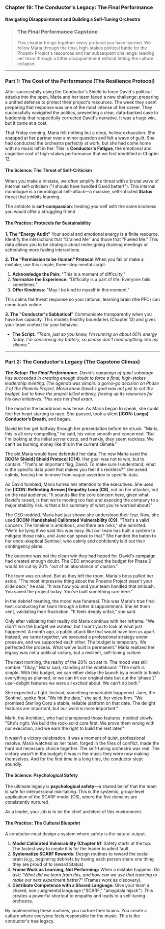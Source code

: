 ### **Chapter 19: The Conductor's Legacy: The Final Performance**
#### Navigating Disappointment and Building a Self-Tuning Orchestra

> ### **The Final Performance Capstone**
>
> This chapter brings together every protocol you have learned. We follow Maria through the final, high-stakes political battle for the Phoenix Project's resources and her subsequent challenge: leading her team through a bitter disappointment without letting the culture collapse.

---
### **Part 1: The Cost of the Performance (The Resilience Protocol)**

After successfully using the Conductor's Shield to force David's political attacks into the open, Maria and her team faced a new challenge: preparing a unified defense to protect their project's resources. The week they spent preparing that response was one of the most intense of her career. They successfully navigated the politics, presenting a clear, data-backed case to leadership that respectfully corrected David's narrative. It was a huge win, but it came at a cost.

That Friday evening, Maria felt nothing but a deep, hollow exhaustion. She snapped at her partner over a minor question and felt a wave of guilt. She had conducted the orchestra perfectly at work, but she had come home with no music left in her. This is **Conductor's Fatigue**, the emotional and cognitive cost of high-stakes performance that we first identified in Chapter 12.

#### **The Science: The Threat of Self-Criticism**

When you make a mistake, we often amplify the threat with a brutal wave of internal self-criticism ("I should have handled David better!"). This internal monologue is a neurological self-attack—a massive, self-inflicted **Status** threat that inhibits learning.

The antidote is **self-compassion**: treating yourself with the same kindness you would offer a struggling friend.

#### **The Practice: Protocols for Sustainability**

**1. The "Energy Audit"**
Your social and emotional energy is a finite resource. Identify the interactions that "Drained Me" and those that "Fueled Me." This data allows you to be strategic about redesigning draining meetings or scheduling more fueling interactions.

**2. The "Permission to be Human" Protocol**
When you fail or make a mistake, use this simple, three-step mental script:
1.  **Acknowledge the Pain:** "This is a moment of difficulty."
2.  **Normalize the Experience:** "Difficulty is a part of life. Everyone fails sometimes."
3.  **Offer Kindness:** "May I be kind to myself in this moment."

This calms the threat response so your rational, learning brain (the PFC) can come back online.

**3. The "Conductor's Sabbatical"**
Communicate transparently when you have low capacity. This models healthy boundaries (Chapter 12) and gives your team context for your behavior.
*   **The Script:** *"Team, just so you know, I'm running on about 60% energy today. I'm conserving my battery, so please don't read anything into my silence."*

---
### **Part 2: The Conductor's Legacy (The Capstone Climax)**

***The Setup: The Final Performance.*** *David’s campaign of quiet sabotage has succeeded in creating enough doubt to force a final, high-stakes leadership meeting. The agenda was simple: a go/no-go decision on Phase 2 of the Phoenix Project. Maria knew David's goal was not just to cut the budget, but to have the project killed entirely, freeing up its resources for his own initiatives. This was her final exam.*

The mood in the boardroom was tense. As Maria began to speak, she could feel her heart starting to race. She paused, took a silent **[ICON: Lungs] Conductor’s Breath**, and began.

David let her get halfway through her presentation before he struck. "Maria, this is all very compelling," he said, his voice smooth and concerned. "But I'm looking at the initial server costs, and frankly, they seem reckless. We can't be burning money like this in the current climate."

The old Maria would have defended her data. The new Maria used the **[ICON: Shield] Shield Protocol (C14)**. Her goal was not to win, but to contain. "That's an important flag, David. To make sure I understand, what is the specific data point that makes you feel it's reckless?" she asked calmly, forcing him to move from vague assertion to specific data.

As David fumbled, Maria turned her attention to the executives. She used the **[ICON: Reflecting Arrows] Empathy Loop (C8)**, not on her attacker, but on the real audience. "It sounds like the core concern here, given what David's raised, is that we're moving too fast and exposing the company to a major stability risk. Is that a fair summary of what you're worried about?"

The CEO nodded. Maria had just shown she understood their fear. Now, she used **[ICON: Handshake] Calibrated Vulnerability (C9)**. "That's a valid concern. The timeline is ambitious, and there are risks," she admitted. "We'd be lying if we said this was easy. But our team has built a system to mitigate those risks, and Jane can speak to that." She handed the baton to her once-skeptical Sentinel, who calmly and confidently laid out their contingency plans.

The outcome was not the clean win they had hoped for. David's campaign had created enough doubt. The CEO announced the budget for Phase 2 would be cut by 20% "out of an abundance of caution."

The team was crushed. But as they left the room, Maria's boss pulled her aside. "The most impressive thing about the Phoenix Project wasn't your slide deck," he said. "It was how you and your team handled that ambush. You saved the project today. You've built something rare here."

In the debrief meeting, the mood was funereal. This was Maria's true final test: conducting her team through a bitter disappointment. She let them vent, validating their frustration. "It feels deeply unfair," she said.

Only after validating their reality did Maria continue with her reframe. "We didn't win the budget we wanted, but I want you to look at what just happened. A month ago, a public attack like that would have torn us apart. Instead, we came together, we executed a professional strategy under pressure, and we supported each other. The budget is temporary. We perfected the process. What we've built is permanent." Maria realized her legacy was not a political victory, but a resilient, self-tuning culture.

The next morning, the reality of the 20% cut set in. The mood was still somber. "Okay," Maria said, standing at the whiteboard. "The math is simple. With this budget, we can either delay the launch by a month to finish everything as planned, or we can hit our original date but cut the 'phase 2' user-delight features we were all excited about. We can't do both."

She expected a fight. Instead, something remarkable happened. Jane, the Sentinel, spoke first. "We hit the date," she said, her voice firm. "We promised Sterling Corp a stable, reliable platform on that date. The delight features are important, but our word is more important."

Mark, the Architect, who had championed those features, nodded slowly. "She's right. We build the rock-solid core first. We prove them wrong with our execution, and we earn the right to build the rest later."

It wasn't a victory celebration. It was a moment of quiet, professional resolve. Maria watched as her team, forged in the fires of conflict, made the hard but necessary choice together. The self-tuning orchestra was real. The victory wasn't in the budget; it was in the music they were now making themselves. And for the first time in a long time, the conductor slept soundly.

#### **The Science: Psychological Safety**

The ultimate legacy is **psychological safety**—a shared belief that the team is safe for interpersonal risk-taking. This is the systemic, group-level application of the SCARF model (C6), where the five domains are consistently nurtured.

As a leader, your job is to be the chief architect of this environment.

#### **The Practice: The Cultural Blueprint**

A conductor must design a system where safety is the natural output.

1.  **Model Calibrated Vulnerability (Chapter 9):** Safety starts at the top. The fastest way to create it is for the leader to admit fault.
2.  **Systematize SCARF Rewards:** Design routines to reward the social brain (e.g., beginning debriefs by having each person share one thing they are proud of to reward Status).
3.  **Frame Work as Learning, Not Performing:** When a mistake happens: *Do ask:* *"What did we learn from this, and how can we use that learning to make our next experiment better?"* (Frames work as discovery).
4.  **Distribute Competence with a Shared Language:** Give your team a shared, non-judgmental language ("SCARF," "amygdala hijack"). This creates a powerful shortcut to empathy and leads to a self-tuning orchestra.

By implementing these routines, you nurture their brains. You create a culture where everyone feels responsible for the music. This is the conductor's true legacy.
      